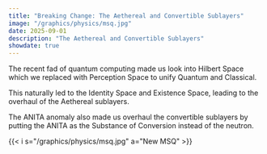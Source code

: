 ```yaml
---
title: "Breaking Change: The Aethereal and Convertible Sublayers"
image: "/graphics/physics/msq.jpg"
date: 2025-09-01
description: "The Aethereal and Convertible Sublayers"
showdate: true  
---
```



The recent fad of quantum computing made us look into Hilbert Space which we replaced with Perception Space to unify Quantum and Classical. 

This naturally led to the Identity Space and Existence Space, leading to the overhaul of the Aethereal sublayers.

The ANITA anomaly also made us overhaul the convertible sublayers by putting the ANITA as the Substance of Conversion instead of the neutron. 

{{< i s="/graphics/physics/msq.jpg" a="New MSQ" >}}

